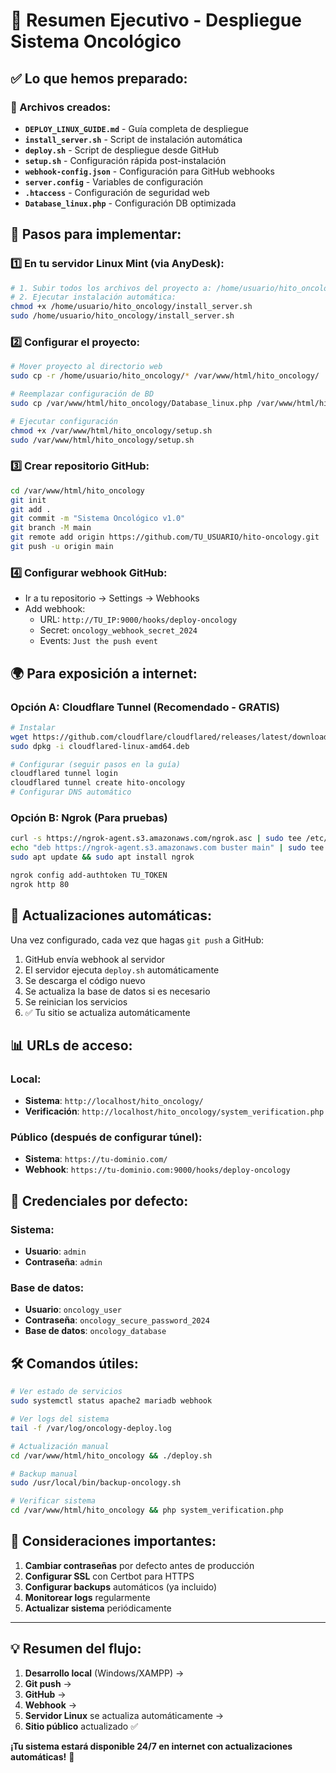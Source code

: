 # 🚀 Resumen Ejecutivo - Despliegue Sistema Oncológico

## ✅ Lo que hemos preparado:

### 📁 Archivos creados:
- **`DEPLOY_LINUX_GUIDE.md`** - Guía completa de despliegue
- **`install_server.sh`** - Script de instalación automática
- **`deploy.sh`** - Script de despliegue desde GitHub
- **`setup.sh`** - Configuración rápida post-instalación
- **`webhook-config.json`** - Configuración para GitHub webhooks
- **`server.config`** - Variables de configuración
- **`.htaccess`** - Configuración de seguridad web
- **`Database_linux.php`** - Configuración DB optimizada

## 🎯 Pasos para implementar:

### 1️⃣ **En tu servidor Linux Mint (via AnyDesk):**
```bash
# 1. Subir todos los archivos del proyecto a: /home/usuario/hito_oncology/
# 2. Ejecutar instalación automática:
chmod +x /home/usuario/hito_oncology/install_server.sh
sudo /home/usuario/hito_oncology/install_server.sh
```

### 2️⃣ **Configurar el proyecto:**
```bash
# Mover proyecto al directorio web
sudo cp -r /home/usuario/hito_oncology/* /var/www/html/hito_oncology/

# Reemplazar configuración de BD
sudo cp /var/www/html/hito_oncology/Database_linux.php /var/www/html/hito_oncology/core/controller/Database.php

# Ejecutar configuración
chmod +x /var/www/html/hito_oncology/setup.sh
sudo /var/www/html/hito_oncology/setup.sh
```

### 3️⃣ **Crear repositorio GitHub:**
```bash
cd /var/www/html/hito_oncology
git init
git add .
git commit -m "Sistema Oncológico v1.0"
git branch -M main
git remote add origin https://github.com/TU_USUARIO/hito-oncology.git
git push -u origin main
```

### 4️⃣ **Configurar webhook GitHub:**
- Ir a tu repositorio → Settings → Webhooks
- Add webhook:
  - URL: `http://TU_IP:9000/hooks/deploy-oncology`
  - Secret: `oncology_webhook_secret_2024`
  - Events: `Just the push event`

## 🌍 Para exposición a internet:

### Opción A: **Cloudflare Tunnel (Recomendado - GRATIS)**
```bash
# Instalar
wget https://github.com/cloudflare/cloudflared/releases/latest/download/cloudflared-linux-amd64.deb
sudo dpkg -i cloudflared-linux-amd64.deb

# Configurar (seguir pasos en la guía)
cloudflared tunnel login
cloudflared tunnel create hito-oncology
# Configurar DNS automático
```

### Opción B: **Ngrok (Para pruebas)**
```bash
curl -s https://ngrok-agent.s3.amazonaws.com/ngrok.asc | sudo tee /etc/apt/trusted.gpg.d/ngrok.asc
echo "deb https://ngrok-agent.s3.amazonaws.com buster main" | sudo tee /etc/apt/sources.list.d/ngrok.list
sudo apt update && sudo apt install ngrok

ngrok config add-authtoken TU_TOKEN
ngrok http 80
```

## 🔄 Actualizaciones automáticas:

Una vez configurado, cada vez que hagas `git push` a GitHub:
1. GitHub envía webhook al servidor
2. El servidor ejecuta `deploy.sh` automáticamente
3. Se descarga el código nuevo
4. Se actualiza la base de datos si es necesario
5. Se reinician los servicios
6. ✅ Tu sitio se actualiza automáticamente

## 📊 URLs de acceso:

### Local:
- **Sistema**: `http://localhost/hito_oncology/`
- **Verificación**: `http://localhost/hito_oncology/system_verification.php`

### Público (después de configurar túnel):
- **Sistema**: `https://tu-dominio.com/`
- **Webhook**: `https://tu-dominio.com:9000/hooks/deploy-oncology`

## 🔐 Credenciales por defecto:

### Sistema:
- **Usuario**: `admin`
- **Contraseña**: `admin`

### Base de datos:
- **Usuario**: `oncology_user`
- **Contraseña**: `oncology_secure_password_2024`
- **Base de datos**: `oncology_database`

## 🛠️ Comandos útiles:

```bash
# Ver estado de servicios
sudo systemctl status apache2 mariadb webhook

# Ver logs del sistema
tail -f /var/log/oncology-deploy.log

# Actualización manual
cd /var/www/html/hito_oncology && ./deploy.sh

# Backup manual
sudo /usr/local/bin/backup-oncology.sh

# Verificar sistema
cd /var/www/html/hito_oncology && php system_verification.php
```

## 🚨 Consideraciones importantes:

1. **Cambiar contraseñas** por defecto antes de producción
2. **Configurar SSL** con Certbot para HTTPS
3. **Configurar backups** automáticos (ya incluido)
4. **Monitorear logs** regularmente
5. **Actualizar sistema** periódicamente

---

## 💡 **Resumen del flujo:**

1. **Desarrollo local** (Windows/XAMPP) → 
2. **Git push** → 
3. **GitHub** → 
4. **Webhook** → 
5. **Servidor Linux** se actualiza automáticamente → 
6. **Sitio público** actualizado ✅

**¡Tu sistema estará disponible 24/7 en internet con actualizaciones automáticas!** 🎉
